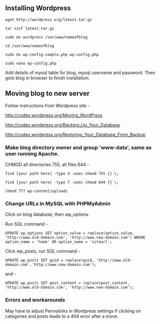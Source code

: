 ## Installing Wordpress

`wget http://wordpress.org/latest.tar.gz`

`tar xzvf latest.tar.gz`

`sudo mv wordpress /var/www/nameofblog`

`cd /var/www/nameofblog`

`sudo mv wp-config-sample.php wp-config.php`

`sudo nano wp-config.php`

Add details of mysql table for blog, mysql username and password. Then goto blog in browser to finish installation.

## Moving blog to new server

Follow instructions from Wordpress site -

http://codex.wordpress.org/Moving_WordPress

http://codex.wordpress.org/Backing_Up_Your_Database

http://codex.wordpress.org/Restoring_Your_Database_From_Backup

### Make blog directory owner and group 'www-data', same as user running Apache.

CHMOD all directories 755, all files 644 -

`find [your path here] -type d -exec chmod 755 {} \;`

`find [your path here] -type f -exec chmod 644 {} \;`

`chmod 777 wp-content/uploads`

### Change URLs in MySQL with PHPMyAdmin

Click on blog database, then wp_options

Run SQL command -

`UPDATE wp_options SET option_value = replace(option_value, 'http://www.old-domain.com', 'http://www.new-domain.com') WHERE option_name = 'home' OR option_name = 'siteurl';`

Click wp_posts, run SQL command -

`UPDATE wp_posts SET guid = replace(guid, 'http://www.old-domain.com','http://www.new-domain.com');`

and -

`UPDATE wp_posts SET post_content = replace(post_content, 'http://www.old-domain.com', 'http://www.new-domain.com');`

### Errors and workarounds

May have to adjust Permalinks in Wordpress settings if clicking on categories and posts leads to a 404 error after a move. 
